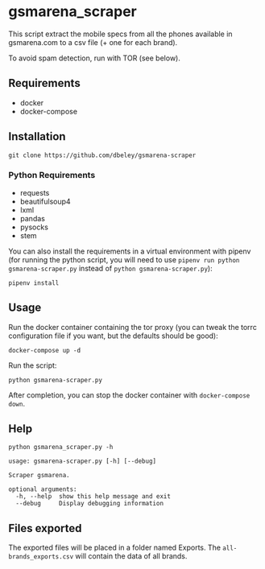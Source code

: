 # gsmarena_scraper

This script extract the mobile specs from all the phones available in gsmarena.com to a csv file (+ one for each brand).

To avoid spam detection, run with TOR (see below).

## Requirements

- docker
- docker-compose

## Installation

```
git clone https://github.com/dbeley/gsmarena-scraper
```

### Python Requirements

- requests
- beautifulsoup4
- lxml
- pandas
- pysocks
- stem

You can also install the requirements in a virtual environment with pipenv (for running the python script, you will need to use `pipenv run python gsmarena-scraper.py` instead of `python gsmarena-scraper.py`):
```
pipenv install
```

## Usage

Run the docker container containing the tor proxy (you can tweak the torrc configuration file if you want, but the defaults should be good):
```
docker-compose up -d
```

Run the script:
```
python gsmarena-scraper.py
```

After completion, you can stop the docker container with `docker-compose down`.

## Help

```
python gsmarena_scraper.py -h
```

```
usage: gsmarena-scraper.py [-h] [--debug]

Scraper gsmarena.

optional arguments:
  -h, --help  show this help message and exit
  --debug     Display debugging information
```

## Files exported

The exported files will be placed in a folder named Exports. The `all-brands_exports.csv` will contain the data of all brands.
